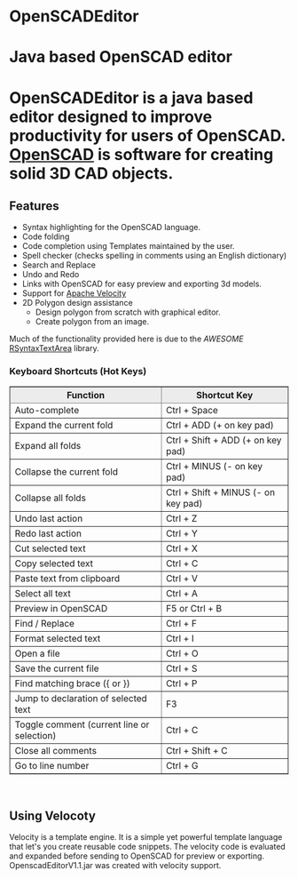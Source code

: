 # OpenSCADEditor
<!DOCTYPE html>
<html>
<head>
<meta charset="ISO-8859-1">
</head>
<body>
<h1>Java based OpenSCAD editor</h1>

<h1>
OpenSCADEditor is a java based editor designed to improve productivity for users of OpenSCAD.<BR> <a href="http://www.openscad.org/">OpenSCAD</a> is software for creating solid 3D CAD objects. 

</h1>
<h2>Features</h2>
<ul>
	<li>Syntax highlighting for the OpenSCAD language.
	<li>Code folding
	<li>Code completion using Templates maintained by the user. 
	<li>Spell checker (checks spelling in comments using an English dictionary)
	<li>Search and Replace
	<li>Undo and Redo
	<li>Links with OpenSCAD for easy preview and exporting 3d models.
	<li>Support for <a href="http://velocity.apache.org/engine/1.7/user-guide.html">Apache Velocity </a>
	<li>2D Polygon design assistance
	<ul>
		<li>Design polygon from scratch with graphical editor.
		<li>Create polygon from an image. 
	</ul>
</ul>

Much of the functionality provided here is due to the <em>AWESOME</em> <a href="https://github.com/bobbylight/RSyntaxTextArea">RSyntaxTextArea</a> library.

<h3>Keyboard Shortcuts (Hot Keys)</h3>
<table border="1" cellpadding="3" cellspacing="0" style="border: 1px solid gray; border-collapse: collapse;">
<tbody><tr style="background: #ececec; border: 1px solid gray">
<th>Function
</th>
<th>Shortcut Key
</th></tr>

<tr>
	<td> Auto-complete  </td>
	<td> Ctrl + Space </td>
</tr>

<tr>
	<td> Expand the current fold  </td>
	<td> Ctrl + ADD (+ on key pad) </td>
</tr>
<tr>
	<td> Expand all folds  </td>
	<td> Ctrl + Shift + ADD (+ on key pad) </td>
</tr>
<tr>
	<td> Collapse the current fold  </td>
	<td> Ctrl + MINUS (- on key pad) </td>
</tr>

<tr>
	<td> Collapse all folds  </td>
	<td> Ctrl + Shift + MINUS (- on key pad) </td>
</tr>

<tr>
<td> Undo last action </td>
<td> Ctrl + Z
</td></tr>


<tr>
<td> Redo last action </td>
<td> Ctrl + Y
</td></tr>


<tr>
<td> Cut selected text 	</td>
<td> Ctrl + X
</td></tr>


<tr>
<td> Copy selected text </td>
<td> Ctrl + C
</td>
</tr>


<tr>
<td> Paste text from clipboard </td>
<td> Ctrl + V
</td></tr>


<tr>
<td> Select all text </td>
<td> Ctrl + A
</td></tr>


<tr>
<td> Preview in OpenSCAD</td>
<td> F5 or Ctrl + B
</td></tr>

<tr>
	<td>Find / Replace </td>
	<td> Ctrl + F</td>
</tr>

<tr>
	<td>Format selected text </td>
	<td>Ctrl + I</td>
</tr>

<tr>
	<td>Open a file </td>
	<td>Ctrl + O</td>
</tr>

<tr>
	<td>Save the current file </td>
	<td>Ctrl + S</td>
</tr>

<tr>
	<td>Find matching brace ({ or }) </td>
	<td>Ctrl + P</td>
</tr>


<tr>
	<td>Jump to declaration of selected text </td>
	<td> F3</td>
</tr>

<tr>
	<td>Toggle comment (current line or selection) </td>
	<td> Ctrl + C</td>
</tr>

<tr>
	<td>Close all comments </td>
	<td> Ctrl + Shift + C</td>
</tr>

<tr>
	<td>Go to line number </td>
	<td> Ctrl + G</td>
</tr>

</tbody></table>
<br>
<h2>Using Velocoty</h2>
Velocity is a template engine. It is a simple yet powerful template language that let's you create reusable code snippets.
The velocity code is evaluated and expanded before sending to OpenSCAD for preview or exporting.
OpenscadEditorV1.1.jar was created with velocity support.

</h1>



<br></body>
</html>

